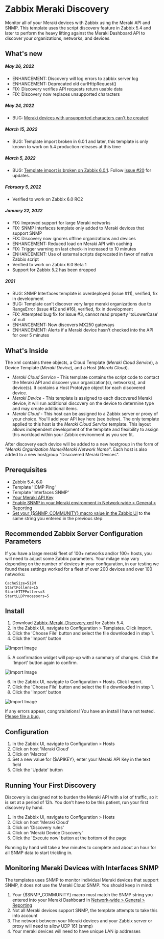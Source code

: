 # Zabbix Meraki Discovery
Monitor all of your Meraki devices with Zabbix using the Meraki API and SNMP.  This template uses the script discovery feature in Zabbix 5.4 and later to perform the heavy lifting against the Meraki Dashboard API to discover your organizations, networks, and devices.

## What's new
##### May 26, 2022
* ENHANCEMENT: Discovery will log errors to zabbix server log
* ENHANCEMENT: Deprecated old curlHttpRequest()
* FIX: Discovery verifies API requests return usable data
* FIX: Discovery now replaces unsupported characters

##### May 24, 2022
* BUG: [Meraki devices with unsupported characters can't be created](https://github.com/jack-valko/Zabbix-Meraki-Discovery/issues/23)

##### March 15, 2022
* BUG: Template import broken in 6.0.1 and later, this template is only known to work on 5.4 production releases at this time

##### March 5, 2022
* BUG: [Template import is broken on Zabbix 6.0.1](https://support.zabbix.com/browse/ZBX-20699). Follow [issue #20](https://github.com/jack-valko/Zabbix-Meraki-Discovery/issues/20) for updates.
 
##### February 5, 2022
* Verified to work on Zabbix 6.0 RC2
 
##### January 22, 2022
* FIX: Improved support for large Meraki networks
* FIX: SNMP Interfaces template only added to Meraki devices that support SNMP
* FIX: Discovery now ignores offline organizations and devices
* ENHANCEMENT: Reduced load on Meraki API with caching
* FIX: Trigger warning on last check-in increased to 10 minutes
* ENHANCEMENT: Use of external scripts deprecated in favor of native Zabbix script
* Verified to work on Zabbix 6.0 Beta 1
* Support for Zabbix 5.2 has been dropped

##### 2021
* BUG: SNMP Interfaces template is overdeployed (issue #11), verified, fix in development
* BUG: Template can't discover very large meraki organizations due to RangeError (issue #12 and #16), verified, fix in development
* FIX: Attempted bug fix for issue #3, cannot read property 'toLowerCase' of null 
* ENHANCEMENT: Now discovers MX250 gateways
* ENHANCEMENT: Alerts if a Meraki device hasn't checked into the API for over 5 minutes

## What's Inside
The xml contains three objects, a Cloud Template (*Meraki Cloud Service*), a Device Template (*Meraki Device*), and a Host (*Meraki Cloud*).
* *Meraki Cloud Service* - This template contains the script code to contact the Meraki API and discover your organization(s), network(s), and device(s).  It contains a Host Prototype object for each discovered device.
* *Meraki Device* - This template is assigned to each discovered Meraki device, it will run additional discovery on the device to determine type and may create additional items.
* *Meraki Cloud* - This host can be assigned to a Zabbix server or proxy of your choice.  You'll add your API key here (see below).  The only template applied to this host is the *Meraki Cloud Service* template.  This layout allows independent development of the template and flexibility to assign this workload within your Zabbix environment as you see fit.

After discovery each device will be added to a new hostgroup in the form of *"Meraki Organization Name/Meraki Network Name"*.  Each host is also added to a new hostgroup "Discovered Meraki Devices".

## Prerequisites
* Zabbix 5.4, ~~6.0~~
* Template 'ICMP Ping'
* Template 'Interfaces SNMP'
* [Your Meraki API Key](https://documentation.meraki.com/General_Administration/Other_Topics/Cisco_Meraki_Dashboard_API#Enable_API_access)
* [Enable SNMP in your Meraki environment in Network-wide > General > Reporting](https://documentation.meraki.com/General_Administration/Monitoring_and_Reporting/SNMP_Overview_and_Configuration#Configuration)
* [Set your {$SNMP_COMMUNITY} macro value in the Zabbix UI](https://www.zabbix.com/documentation/current/en/manual/web_interface/frontend_sections/administration/general#macros) to the same string you entered in the previous step

## Recommended Zabbix Server Configuration Parameters
If you have a large meraki fleet of 100+ networks and/or 100+ hosts, you will need to adjust some Zabbix parameters.  Your milage may vary depending on the number of devices in your configuration, in our testing we found these settings worked for a fleet of over 200 devices and over 100 networks:
```
CacheSize=512M 
StartPollers=15 
StartHTTPPollers=3
StartLLDProcessors=5
```

## Install
1. Download [Zabbix-Meraki-Discovery.xml](https://raw.githubusercontent.com/jack-valko/Zabbix-Meraki-Discovery/main/Zabbix-Meraki-Discovery.xml) for Zabbix 5.4.
2. In the Zabbix UI, navigate to Configuration > Templates.  Click Import.
3. Click the 'Choose File' button and select the file downloaded in step 1.
4. Click the 'Import' button

![Import Image](https://github.com/jack-valko/Zabbix-Meraki-Discovery/raw/main/images/zabbix-54-template-import.jpeg)

5. A confirmation widget will pop-up with a summary of changes.  Click the 'Import' button again to confirm. 

![Import Image](https://github.com/jack-valko/Zabbix-Meraki-Discovery/raw/main/images/zabbix-54-template-import-confirm.jpeg)

6. In the Zabbix UI, navigate to Configuration > Hosts.  Click Import.
7. Click the 'Choose File' button and select the file downloaded in step 1.
8. Click the 'Import' button

![Import Image](https://github.com/jack-valko/Zabbix-Meraki-Discovery/raw/main/images/zabbix-54-host-import.jpeg)

If any errors appear, congratulations!  You have an install I have not tested.  [Please file a bug.](https://github.com/jack-valko/Zabbix-Meraki-Discovery/issues/new)

## Configuration
1. In the Zabbix UI, navigate to Configuration > Hosts
2. Click on host 'Meraki Cloud'
3. Click on 'Macros'
4. Set a new value for {$APIKEY}, enter your Meraki API Key in the text field
5. Click the 'Update' button

## Running Your First Discovery
Discovery is designed not to burden the Meraki API with a lot of traffic, so it is set at a period of 12h.  You don't have to be this patient, run your first discovery by hand.
1. In the Zabbix UI, navigate to Configuration > Hosts
2. Click on host 'Meraki Cloud'
3. Click on 'Discovery rules'
4. Click on 'Meraki Device Discovery'
5. Click the 'Execute now' button at the bottom of the page

Running by hand will take a few minutes to complete and about an hour for all SNMP data to start trickling in.

## Monitoring Meraki Devices with Interfaces SNMP
The templates uses SNMP to monitor individual Meraki devices that support SNMP, it does not use the Meraki Cloud SNMP. You should keep in mind:
1. Your {$SNMP_COMMUNITY} macro must match the SNMP string you entered into your Meraki Dashboard in [Network-wide > General > Reporting](https://documentation.meraki.com/General_Administration/Monitoring_and_Reporting/SNMP_Overview_and_Configuration#Configuration)
2. Not all Meraki devices support SNMP, the template attempts to take this into account
3. The network between your Meraki devices and your Zabbix server or proxy will need to allow UDP 161 (snmp)
4. Your meraki devices will need to have unique LAN ip addresses
